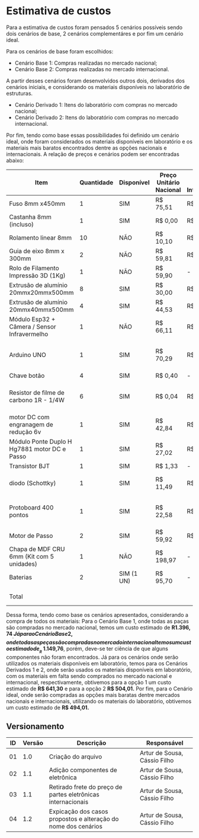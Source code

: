 # Estimativa de custos

Para a estimativa de custos foram pensados 5 cenários possíveis sendo dois cenários de base, 2 cenários
complementáres e por fim um cenário ideal.

Para os cenários de base foram escolhidos:

* Cenário Base 1: Compras realizadas no mercado nacional; 
* Cenário Base 2: Compras realizadas no mercado internacional.

A partir desses cenários foram desenvolvidos outros dois, derivados dos cenários iniciais, e
considerando os materiais disponíveis no laboratório de estruturas.

* Cenário Derivado 1: Itens do laboratório com compras no mercado nacional;
* Cenário Derivado 2: Itens do laboratório com compras no mercado internacional.

Por fim, tendo como base essas possibilidades foi definido um cenário ideal, onde foram considerados os
materiais disponíveis em laboratório e os materiais mais baratos encontrados dentre as opções nacionais
e internacionais. A relação de preços e cenários podem ser encontradas abaixo:



| Item                                         | Quantidade | Disponível | Preço Unitário Nacional | Preço Unitário Internacional | Cenário Base 1 | Cenário Base 2 | Cenário Derivado 1 | Cenário Derivado 2 | Cenário Ideal | Links Nacional                                                                                                                                                                                                                                                           | Links Internacional                                                                                                                                                                                                                                                                                                                                                                                                                                                                                                             |
|----------------------------------------------|------------|------------|-------------------------|------------------------------|----------------|----------------|--------------------|--------------------|---------------|--------------------------------------------------------------------------------------------------------------------------------------------------------------------------------------------------------------------------------------------------------------------------|---------------------------------------------------------------------------------------------------------------------------------------------------------------------------------------------------------------------------------------------------------------------------------------------------------------------------------------------------------------------------------------------------------------------------------------------------------------------------------------------------------------------------------|
| Fuso 8mm x450mm                              | 1          | SIM        | R$ 75,51                | R$ 28,55                     | R$ 75,51       | R$ 28,55       | R$ 0,00            | R$ 0,00            | R$ 0,00       | https://produto.mercadolivre.com.br/MLB-3928943676                                                                                                                                                                                                                       | https://pt.aliexpress.com/item/32970128435.html                                                                                                                                                                                                                                                                                                                                                                                                                                                                                 |
| Castanha 8mm (incluso)                       | 1          | SIM        | R$ 0,00                 | R$ 0,00                      | R$ 0,00        | R$ 0,00        | R$ 0,00            | R$ 0,00            | R$ 0,00       | Incluso                                                                                                                                                                                                                                                                  | Incluso                                                                                                                                                                                                                                                                                                                                                                                                                                                                                                                         |
| Rolamento linear 8mm                         | 10         | NÃO        | R$ 10,10                | R$ 2,78                      | R$ 101,00      | R$ 27,80       | R$ 101,00          | R$ 27,80           | R$ 27,80      | https://www.mercadolivre.com.br/kit-c-10-rolamento-linear-lm8uu-para-eixo-8mm-3d-printer/p/MLB27244953                                                                                                                                                                   | https://pt.aliexpress.com/item/4000909655407.html                                                                                                                                                                                                                                                                                                                                                                                                                                                                               |
| Guia de eixo 8mm x 300mm                     | 2          | NÃO        | R$ 59,81                | R$ 32,97                     | R$ 119,62      | R$ 65,94       | R$ 119,62          | R$ 65,94           | R$ 65,94      | https://produto.mercadolivre.com.br/MLB-2089236556                                                                                                                                                                                                                       | https://pt.aliexpress.com/item/1005006293171727.html                                                                                                                                                                                                                                                                                                                                                                                                                                                                            |
| Rolo de Filamento Impressão 3D (1Kg)         | 1          | NÃO        | R$ 59,90                | -                            | R$ 59,90       | -              | R$ 59,90           | R$ 69,90           | R$ 69,90      | https://shopee.com.br/Filamento-Outlet-com-Variação-de-Cor-1kg-Para-Impressora-3D-FDM-Voolt3D-Oficial-i.313159848.22092956917                                                                                                                                            | -                                                                                                                                                                                                                                                                                                                                                                                                                                                                                                                               |
| Extrusão de alumínio 20mmx20mmx500mm         | 8          | SIM        | R$ 30,00                | R$ 44,38                     | R$ 240,00      | R$ 355,04      | R$ 0,00            | R$ 0,00            | R$ 0,00       | https://www.tdtec.com.br/perfil-estrutural/perfil-de-aluminio-estrutural-v-slot-20x20-tipo-openbuilds                                                                                                                                                                    | https://pt.aliexpress.com/item/1005005910803446.html                                                                                                                                                                                                                                                                                                                                                                                                                                                                            |
| Extrusão de alumínio 20mmx40mmx500mm         | 4          | SIM        | R$ 44,53                | R$ 137,14                    | R$ 178,10      | R$ 548,56      | R$ 0,00            | R$ 0,00            | R$ 0,00       | https://www.tdtec.com.br/perfil-estrutural/perfil-de-aluminio-estrutural-v-slot-20x40-tipo-openbuilds                                                                                                                                                                    | https://pt.aliexpress.com/item/1005004784760394.html                                                                                                                                                                                                                                                                                                                                                                                                                                                                            |
| Módulo Esp32 + Câmera / Sensor Infravermelho | 1          | NÃO        | R$ 66,11                | R$ 45,70                     | R$ 66,11       | R$ 45,70       | R$ 66,11           | R$ 45,70           | R$ 45,70      | https://www.mercadolivre.com.br/modulo-esp32-cam-com-cmera-ov2640/p/MLB32809377                                                                                                                                                                                          | https://pt.aliexpress.com/item/1005006299363624.html                                                                                                                                                                                                                                                                                                                                                                                                                                                                            |
| Arduino UNO                                  | 1          | SIM        | R$ 70,29                | R$ 21,07                     | R$ 70,29       | R$ 21,07       | R$ 0,00            | R$ 0,00            | R$ 0,00       | https://www.huinfinito.com.br/arduino/1033-arduino-uno-com-atmega328-smd.html                                                                                                                                                                                            | https://pt.aliexpress.com/item/1005006141687578.html?spm=a2g0o.productlist.main.7.313e57b0vrEL1E&algo_pvid=f885826b-05d8-4390-9d7a-c35b119eaff3&aem_p4p_detail=202404150554215251982323599200008026716&algo_exp_id=f885826b-05d8-4390-9d7a-c35b119eaff3-3&pdp_npi=4%40dis%21BRL%2136.49%2116.49%21%21%2149.21%2122.24%21%40210318ec17131856615296773e721d%2112000037894750469%21sea%21BR%210%21AB&curPageLogUid=lWYciB9cykkQ&utparam-url=scene%3Asearch%7Cquery_from%3A&search_p4p_id=202404150554215251982323599200008026716_4 |
| Chave botão                                  | 4          | SIM        | R$ 0,40                 | -                            | R$ 1,60        | -              | R$ 0,00            | -                  | R$ 0,00       | https://www.huinfinito.com.br/interruptores/543-chave-botao-85x85-b-6t-s-trava.html                                                                                                                                                                                      | -                                                                                                                                                                                                                                                                                                                                                                                                                                                                                                                               |
| Resistor de filme de carbono 1R - 1/4W       | 6          | SIM        | R$ 0,04                 | R$ 0,12                      | R$ 0,24        | R$ 0,72        | R$ 0,00            | R$ 0,00            | R$ 0,00       | https://www.huinfinito.com.br/resistores-de-filme-de-carbono/283-resistor-de-filme-de-carbono-1r-1-4w.html                                                                                                                                                               | https://www.aliexpress.com/item/1005002496424742.html?spm=a2g0o.productlist.main.1.1ce44712e39Ua6&algo_pvid=23293f80-d310-40e1-9111-7d9dcf9c75a3&aem_p4p_detail=202404150621251655448693306520007820727&algo_exp_id=23293f80-d310-40e1-9111-7d9dcf9c75a3-0&pdp_npi=4%40dis%21BRL%2111.63%2111.63%21%21%212.16%212.16%21%402103094c17131872852067300e3bac%2112000030750473779%21sea%21BR%210%21AB&curPageLogUid=DUZN3CADVwjF&utparam-url=scene%3Asearch%7Cquery_from%3A&search_p4p_id=202404150621251655448693306520007820727_1  |
| motor DC com engranagem de redução 6v        | 1          | SIM        | R$ 42,84                | R$ 18,13                     | R$ 42,84       | R$ 18,13       | R$ 0,00            | R$ 0,00            | R$ 0,00       | https://www.baudaeletronica.com.br/produto/mini-motor-dc-com-reducao-6v-500rpm.html?utm_source=Site&utm_medium=GoogleMerchant&utm_campaign=GoogleMerchant&gad_source=1&gclid=CjwKCAjwoPOwBhAeEiwAJuXRh_wpHMFedUTWvo59crNdQjO2p7oMZvm8hBuijGtb22ufxZvqVjspMBoCIC0QAvD_BwE | https://www.aliexpress.com/item/1005004251974863.html?spm=a2g0o.productlist.main.1.122921fdeFWKk1&algo_pvid=08c06a2d-6d7f-4505-868c-032c7d329bd1&algo_exp_id=08c06a2d-6d7f-4505-868c-032c7d329bd1-0&pdp_npi=4%40dis%21BRL%2133.61%2114.49%21%21%216.24%212.69%21%402101fb0f17131876757587028e235d%2112000028528984654%21sea%21BR%210%21AB&curPageLogUid=saBHDMeg2D80&utparam-url=scene%3Asearch%7Cquery_from%3A                                                                                                                 |
| Módulo Ponte Duplo H Hg7881 motor DC e Passo | 1          | SIM        | R$ 27,02                | R$ 3,87                      | R$ 27,02       | R$ 3,87        | R$ 0,00            | R$ 0,00            | R$ 0,00       | https://www.tecnotronics.com.br/modulo-ponte-duplo-h-hg7881.html                                                                                                                                                                                                         | https://www.aliexpress.com/item/32848290319.html?spm=a2g0o.productlist.main.1.23eb34754woHNx&algo_pvid=2448a6af-e0e3-48fc-8ba5-740dac35561d&algo_exp_id=2448a6af-e0e3-48fc-8ba5-740dac35561d-0&pdp_npi=4%40dis%21BRL%215.22%213.12%21%21%210.97%210.58%21%402103080e17131878819071801ece7a%2112000016870420782%21sea%21BR%210%21AB&curPageLogUid=82fBeSE0UiL5&utparam-url=scene%3Asearch%7Cquery_from%3A                                                                                                                        |
| Transistor BJT                               | 1          | SIM        | R$ 1,33                 | -                            | R$ 1,33        | -              | R$ 0,00            | -                  | R$ 0,00       | https://www.huinfinito.com.br/pnp/460-transistor-2n2904-pnp-metalico.html                                                                                                                                                                                                | -                                                                                                                                                                                                                                                                                                                                                                                                                                                                                                                               |
| diodo  (Schottky)                            | 1          | SIM        | R$ 11,49                | R$ 5,98                      | R$ 11,49       | R$ 5,98        | R$ 0,00            | R$ 0,00            | R$ 0,00       | https://www.huinfinito.com.br/diodos/658-diodo-uf5408.html                                                                                                                                                                                                               | https://www.aliexpress.com/item/32868971895.html?spm=a2g0o.productlist.main.5.4363252eXUs5vH&algo_pvid=6c5c1d84-4eef-4557-8c91-3c5c782826fd&algo_exp_id=6c5c1d84-4eef-4557-8c91-3c5c782826fd-2&pdp_npi=4%40dis%21BRL%219.53%214.99%21%21%211.76%210.92%21%402103080b17131881999871019efc5d%2165531412216%21sea%21BR%210%21AB&curPageLogUid=ORoTfSVp1Uqh&utparam-url=scene%3Asearch%7Cquery_from%3A                                                                                                                              |
| Protoboard 400 pontos                        | 1          | SIM        | R$ 22,58                | R$ 7,19                      | R$ 22,58       | R$ 7,19        | R$ 0,00            | R$ 0,00            | R$ 0,00       | https://www.huinfinito.com.br/protoboards/1111-protoboard-400-pontos.html                                                                                                                                                                                                | https://www.aliexpress.com/item/1005006668666597.html?spm=a2g0o.productlist.main.3.2e6352ac5n39IF&algo_pvid=525466cc-a740-4876-8359-73b02d354470&algo_exp_id=525466cc-a740-4876-8359-73b02d354470-1&pdp_npi=4%40dis%21BRL%2119.48%215.84%21%21%2126.13%217.84%21%40210307bf17131883180324907eafb0%2112000037972008627%21sea%21BR%210%21AB&curPageLogUid=uWDw9UhAx2eD&utparam-url=scene%3Asearch%7Cquery_from%3A                                                                                                                 |
| Motor de Passo                               | 2          | SIM        | R$ 59,92                | R$ 17,19                     | R$ 119,84      | R$ 34,38       | R$ 0,00            | R$ 0,00            | R$ 0,00       | https://produto.mercadolivre.com.br/MLB-3302914449-motor-de-passo-nema-17-de-42kgf-para-impressora-3d-_JM                                                                                                                                                                | https://pt.aliexpress.com/item/1005004682938895.html                                                                                                                                                                                                                                                                                                                                                                                                                                                                            |
| Chapa de MDF CRU 6mm (Kit com 5 unidades)    | 1          | NÃO        | R$ 198,97               | -                            | R$ 198,97      | -              | R$ 198,97          | -                  | R$ 198,97     | https://produto.mercadolivre.com.br/MLB-3175030094-kit-5-chapas-mdf-cru-80x70-6mm-todos-os-tamanhos--_JM                                                                                                                                                                 |                                                                                                                                                                                                                                                                                                                                                                                                                                                                                                                                 |
| Baterias                                     | 2          | SIM (1 UN) | R$ 95,70                | -                            | R$ 95,70       | -              | R$ 95,70           | -                  | R$ 95,70      | https://www.amazon.com.br/dp/B075X3GVQS?ref_=cm_sw_r_cso_wa_apin_dp_PSWKX8TX5KSZ31Q6XSW4&starsLeft=1                                                                                                                                                                     |                                                                                                                                                                                                                                                                                                                                                                                                                                                                                                                                 |
|                                              |            |            |                         |                              |                |                |                    |                    |               |                                                                                                                                                                                                                                                                          |                                                                                                                                                                                                                                                                                                                                                                                                                                                                                                                                 |
| Total                                        |            |            |                         |                              | R$ 1.102,07    | R$ 1.149,76    | R$ 346,63          | R$ 209,34          | R$ 199,34     |                                                                                                                                                                                                                                                                          |                                                                                                                                                                                                                                                                                                                                                                                                                                                                                                                                 |

Dessa forma, tendo como base os cenários apresentados, considerando a compra de todos os materiais: 
Para o Cenário Base 1, onde todas as paças são compradas no mercado nacional, temos um custo estimado 
de __R$1.396,74__. Já para o Cenário Base 2, onde todas as peças são compradas no mercado internacional 
temos um custo estimado de __R$ 1.149,76__, porém, deve-se ter ciência de que alguns componentes não foram 
encontrados. Já para os cenários onde serão utilizados os materiais disponíveis em laboratório, temos 
para os Cenários Derivados 1 e 2, onde serão usados os materiais disponíveis em laboratório, com os 
materiais em falta sendo comprados no mercado nacional e internacional, respectivamente, obtivemos 
para a opção 1 um custo estimado de __R$ 641,30__ e para a opção 2 __R$ 504,01.__ 
Por fim, para o Cenário ideal, onde serão compradas as opções mais baratas dentre mercados nacionais e
internacionais, utilizando os materiais do laboratório, obtivemos um custo estimado de __R$ 494,01.__

## Versionamento
| ID | Versão | Descrição                                                       |Responsável|
|----|--------|-----------------------------------------------------------------| ----- |
| 01 | 1.0    | Criação do arquivo                                              | Artur de Sousa, Cássio Filho |
| 02 | 1.1    | Adição componentes de eletrônica                                | Artur de Sousa, Cássio Filho |
| 03 | 1.1    | Retirado frete do preço de partes eletrônicas internacionais    | Artur de Sousa, Cássio Filho |
| 04 | 1.2    | Expicação dos casos propostos  e alteração do nome dos cenários | Artur de Sousa, Cássio Filho |
